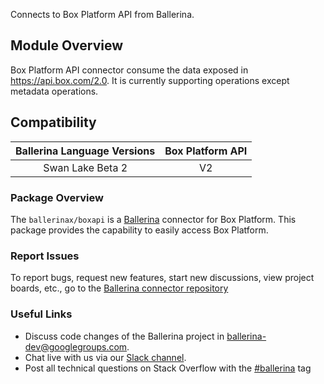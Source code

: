 Connects to Box Platform API from Ballerina.

## Module Overview

Box Platform API connector consume the data exposed in https://api.box.com/2.0. It is currently supporting operations except metadata operations.

## Compatibility

| Ballerina Language Versions  |           Box Platform API        |
|:----------------------------:|:---------------------------------:|
|       Swan Lake Beta 2       |                 V2                |

### Package Overview
The `ballerinax/boxapi` is a [Ballerina](https://ballerina.io/) connector for Box Platform.
This package provides the capability to easily access Box Platform.
### Report Issues
To report bugs, request new features, start new discussions, view project boards, etc., go to the [Ballerina connector repository](link)
### Useful Links
- Discuss code changes of the Ballerina project in [ballerina-dev@googlegroups.com](mailto:ballerina-dev@googlegroups.com).
- Chat live with us via our [Slack channel](https://ballerina.io/community/slack/).
- Post all technical questions on Stack Overflow with the [#ballerina](https://stackoverflow.com/questions/tagged/ballerina) tag
